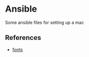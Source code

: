 # Ansible
Some ansible files for setting up a mac

## References
- [fonts](https://github.com/fubarhouse/ansible-role-macfonts/blob/master/tasks/fonts.yml)
